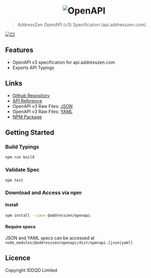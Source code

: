 <h1 align="center">
  <img src="https://img.ideal-postcodes.co.uk/OpenAPI%20Logo@3x.png" alt="OpenAPI">
</h1>

> AddressZen OpenAPI (v3) Specification (api.addresszen.com)

[![CI](https://github.com/addresszen/openapi/actions/workflows/ci.yml/badge.svg)](https://github.com/addresszen/openapi/actions/workflows/ci.yml)

## Features

- OpenAPI v3 specification for api.addresszen.com
- Exports API Typings

## Links

- [Github Repository](https://github.com/addresszen/openapi)
- [API Reference](https://openapi.addresszen.com)
- OpenAPI v3 Raw Files: [JSON](https://openapi.addresszen.com/openapi.json)
- OpenAPI v3 Raw Files: [YAML](https://openapi.addresszen.com/openapi.yaml)
- [NPM Package](https://www.npmjs.com/package/@addresszen/openapi)

## Getting Started

### Build Typings

```
npm run build
```

### Validate Spec

```
npm test
```

### Download and Access via npm

#### Install

```bash
npm install --save @addresszen/openapi
```

#### Require specs

JSON and YAML specs can be accessed at `node_modules/@addresszen/openapi/dist/openapi.[json|yaml]`

## Licence

Copyright IDDQD Limited
